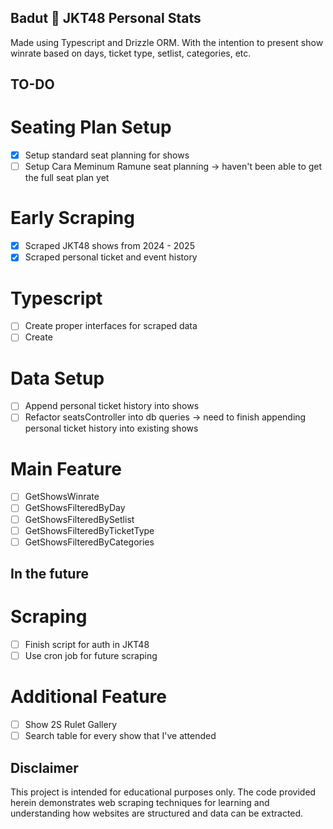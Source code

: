 ## Badut 🤡 JKT48 Personal Stats
Made using Typescript and Drizzle ORM. With the intention to present show winrate based on days, ticket type, setlist, categories, etc.

## TO-DO
# Seating Plan Setup
- [x] Setup standard seat planning for shows
- [ ] Setup Cara Meminum Ramune seat planning -> haven't been able to get the full seat plan yet
# Early Scraping
- [x] Scraped JKT48 shows from 2024 - 2025
- [x] Scraped personal ticket and event history
# Typescript
- [ ] Create proper interfaces for scraped data
- [ ] Create 
# Data Setup
- [ ] Append personal ticket history into shows
- [ ] Refactor seatsController into db queries -> need to finish appending personal ticket history into existing shows
# Main Feature
- [ ] GetShowsWinrate
- [ ] GetShowsFilteredByDay
- [ ] GetShowsFilteredBySetlist
- [ ] GetShowsFilteredByTicketType
- [ ] GetShowsFilteredByCategories

## In the future
# Scraping
- [ ] Finish script for auth in JKT48
- [ ] Use cron job for future scraping
# Additional Feature
- [ ] Show 2S Rulet Gallery
- [ ] Search table for every show that I've attended

## Disclaimer
This project is intended for educational purposes only. The code provided herein demonstrates web scraping techniques for learning and understanding how websites are structured and data can be extracted.
